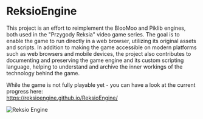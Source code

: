 # ReksioEngine

This project is an effort to reimplement the BlooMoo and Piklib engines, both used in the "Przygody Reksia" video game series. The goal is to enable the game to run directly in a web browser, utilizing its original assets and scripts. In addition to making the game accessible on modern platforms such as web browsers and mobile devices, the project also contributes to documenting and preserving the game engine and its custom scripting language, helping to understand and archive the inner workings of the technology behind the game.

While the game is not fully playable yet - you can have a look at the current progress here: \
https://reksioengine.github.io/ReksioEngine/

![Reksio Engine](https://github.com/user-attachments/assets/3e6c1ef5-4a5f-4c6a-b6f3-ac56ab2a347b)

